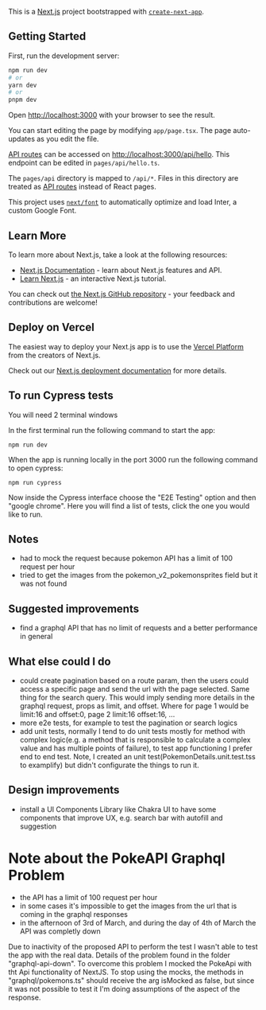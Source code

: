 This is a [Next.js](https://nextjs.org/) project bootstrapped with [`create-next-app`](https://github.com/vercel/next.js/tree/canary/packages/create-next-app).

## Getting Started

First, run the development server:

```bash
npm run dev
# or
yarn dev
# or
pnpm dev
```

Open [http://localhost:3000](http://localhost:3000) with your browser to see the result.

You can start editing the page by modifying `app/page.tsx`. The page auto-updates as you edit the file.

[API routes](https://nextjs.org/docs/api-routes/introduction) can be accessed on [http://localhost:3000/api/hello](http://localhost:3000/api/hello). This endpoint can be edited in `pages/api/hello.ts`.

The `pages/api` directory is mapped to `/api/*`. Files in this directory are treated as [API routes](https://nextjs.org/docs/api-routes/introduction) instead of React pages.

This project uses [`next/font`](https://nextjs.org/docs/basic-features/font-optimization) to automatically optimize and load Inter, a custom Google Font.

## Learn More

To learn more about Next.js, take a look at the following resources:

- [Next.js Documentation](https://nextjs.org/docs) - learn about Next.js features and API.
- [Learn Next.js](https://nextjs.org/learn) - an interactive Next.js tutorial.

You can check out [the Next.js GitHub repository](https://github.com/vercel/next.js/) - your feedback and contributions are welcome!

## Deploy on Vercel

The easiest way to deploy your Next.js app is to use the [Vercel Platform](https://vercel.com/new?utm_medium=default-template&filter=next.js&utm_source=create-next-app&utm_campaign=create-next-app-readme) from the creators of Next.js.

Check out our [Next.js deployment documentation](https://nextjs.org/docs/deployment) for more details.

## To run Cypress tests

You will need 2 terminal windows

In the first terminal run the following command to start the app:

`npm run dev`

When the app is running locally in the port 3000 run the following command to open cypress:

`npm run cypress`

Now inside the Cypress interface choose the "E2E Testing" option and then "google chrome". Here you will find a list of tests, click the one you would like to run.

## Notes

- had to mock the request because pokemon API has a limit of 100 request per hour
- tried to get the images from the pokemon_v2_pokemonsprites field but it was not found

## Suggested improvements

- find a graphql API that has no limit of requests and a better performance in general

## What else could I do

- could create pagination based on a route param, then the users could access a specific page and send the url with the page selected. Same thing for the search query. This would imply sending more details in the graphql request, props as limit, and offset. Where for page 1 would be limit:16 and offset:0, page 2 limit:16 offset:16, ...
- more e2e tests, for example to test the pagination or search logics
- add unit tests, normally I tend to do unit tests mostly for method with complex logic(e.g. a method that is responsible to calculate a complex value and has multiple points of failure), to test app functioning I prefer end to end test. Note, I created an unit test(PokemonDetails.unit.test.tss to examplify) but didn't configurate the things to run it.

## Design improvements

- install a UI Components Library like Chakra UI to have some components that improve UX, e.g. search bar with autofill and suggestion

# Note about the PokeAPI Graphql Problem

- the API has a limit of 100 request per hour
- in some cases it's impossible to get the images from the url that is coming in the graphql responses
- in the afternoon of 3rd of March, and during the day of 4th of March the API was completly down

Due to inactivity of the proposed API to perform the test I wasn't able to test the app with the real data. Details of the problem found in the folder "graphql-api-down". To overcome this problem I mocked the PokeApi with tht Api functionality of NextJS. To stop using the mocks, the methods in "graphql/pokemons.ts" should receive the arg isMocked as false, but since it was not possible to test it I'm doing assumptions of the aspect of the response.
